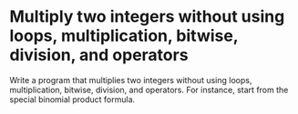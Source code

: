 # Multiply two integers without using loops, multiplication, bitwise, division, and operators
Write a program that multiplies two integers without using loops, multiplication, bitwise, division, and operators. For instance, start from the special binomial product formula.